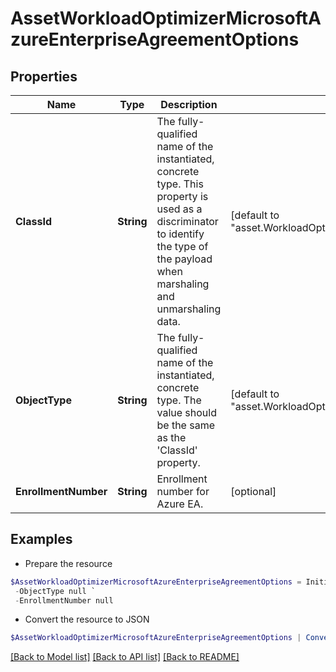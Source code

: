 # AssetWorkloadOptimizerMicrosoftAzureEnterpriseAgreementOptions
## Properties

Name | Type | Description | Notes
------------ | ------------- | ------------- | -------------
**ClassId** | **String** | The fully-qualified name of the instantiated, concrete type. This property is used as a discriminator to identify the type of the payload when marshaling and unmarshaling data. | [default to "asset.WorkloadOptimizerMicrosoftAzureEnterpriseAgreementOptions"]
**ObjectType** | **String** | The fully-qualified name of the instantiated, concrete type. The value should be the same as the &#39;ClassId&#39; property. | [default to "asset.WorkloadOptimizerMicrosoftAzureEnterpriseAgreementOptions"]
**EnrollmentNumber** | **String** | Enrollment number for Azure EA. | [optional] 

## Examples

- Prepare the resource
```powershell
$AssetWorkloadOptimizerMicrosoftAzureEnterpriseAgreementOptions = Initialize-IntersightAssetWorkloadOptimizerMicrosoftAzureEnterpriseAgreementOptions  -ClassId null `
 -ObjectType null `
 -EnrollmentNumber null
```

- Convert the resource to JSON
```powershell
$AssetWorkloadOptimizerMicrosoftAzureEnterpriseAgreementOptions | ConvertTo-JSON
```

[[Back to Model list]](../README.md#documentation-for-models) [[Back to API list]](../README.md#documentation-for-api-endpoints) [[Back to README]](../README.md)


